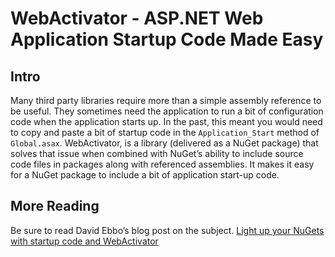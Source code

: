 # WebActivator - ASP.NET Web Application Startup Code Made Easy

## Intro
Many third party libraries require more than a simple assembly reference to be useful. They sometimes need the application to run a bit of configuration code when the application starts up. In the past, this meant you would need to copy and paste a bit of startup code in the `Application_Start` method of `Global.asax`. WebActivator, is a library (delivered as a NuGet package) that solves that issue when combined with NuGet’s ability to include source code files in packages along with referenced assemblies. It makes it easy for a NuGet package to include a bit of application start-up code.

## More Reading
Be sure to read David Ebbo’s blog post on the subject.
[Light up your NuGets with startup code and WebActivator](http://blogs.msdn.com/b/davidebb/archive/2010/10/11/light-up-your-nupacks-with-startup-code-and-webactivator.aspx)